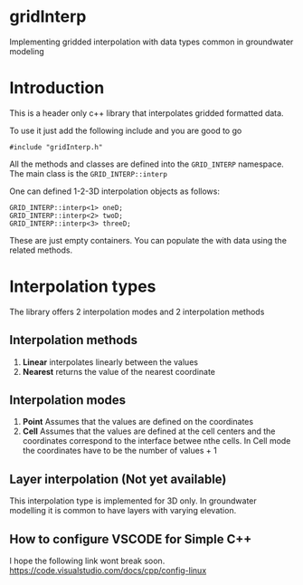 # gridInterp
Implementing gridded interpolation with data types common in groundwater modeling

# Introduction
This is a header only c++ library that interpolates gridded formatted data.

To use it just add the following include and you are good to go
```
#include "gridInterp.h"
```

All the methods and classes are defined into the `GRID_INTERP` namespace.
The main class is the `GRID_INTERP::interp`

One can defined 1-2-3D interpolation objects as follows:
```
GRID_INTERP::interp<1> oneD;
GRID_INTERP::interp<2> twoD;
GRID_INTERP::interp<3> threeD;
```
These are just empty containers. You can populate the with data using the related methods.

# Interpolation types
The library offers 2 interpolation modes and 2 interpolation methods
## Interpolation methods
1. **Linear** interpolates linearly between the values 
2. **Nearest** returns the value of the nearest coordinate

## Interpolation modes
1. **Point** Assumes that the values are defined on the coordinates
2. **Cell** Assumes that the values are defined at the cell centers and the coordinates correspond to the interface betwee nthe cells. In Cell mode the coordinates have to be the number of values + 1

## Layer interpolation (Not yet available)
This interpolation type is implemented for 3D only. 
In groundwater modelling it is common to have layers with varying elevation. 






## How to configure VSCODE for Simple C++
I hope the following link wont break soon.
https://code.visualstudio.com/docs/cpp/config-linux
